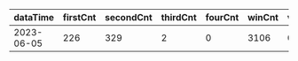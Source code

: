 |dataTime|firstCnt|secondCnt|thirdCnt|fourCnt|winCnt|vrate|wrate|
|-|-|-|-|-|-|-|-|
|2023-06-05|226|329|2|0|3106|0%|0%|